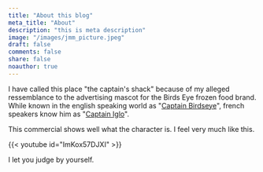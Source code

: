 ```yaml
---
title: "About this blog"
meta_title: "About"
description: "this is meta description"
image: "/images/jmm_picture.jpeg"
draft: false
comments: false
share: false
noauthor: true
---
```




I have called this place "the captain's shack" because of my alleged ressemblance to the advertising mascot for the Birds Eye frozen food brand. While known in the english speaking world as "[Captain Birdseye](https://en.wikipedia.org/wiki/Captain_Birdseye)", french speakers know him as "[Captain Iglo](https://fr.wikipedia.org/wiki/Captain_Iglo)".

This commercial shows well what the character is. I feel very much like this.

{{< youtube id="ImKox57DJXI" >}}


I let you judge by yourself.
